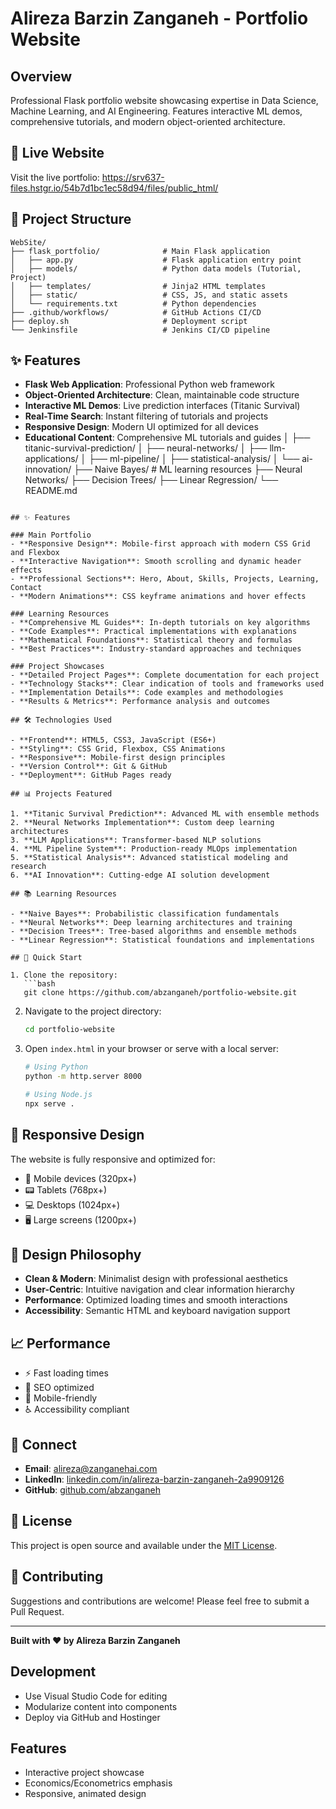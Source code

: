 # Alireza Barzin Zanganeh - Portfolio Website

## Overview

Professional Flask portfolio website showcasing expertise in Data Science, Machine Learning, and AI Engineering. Features interactive ML demos, comprehensive tutorials, and modern object-oriented architecture.

## 🚀 Live Website

Visit the live portfolio: https://srv637-files.hstgr.io/54b7d1bc1ec58d94/files/public_html/

## 📁 Project Structure

```
WebSite/
├── flask_portfolio/              # Main Flask application
│   ├── app.py                    # Flask application entry point
│   ├── models/                   # Python data models (Tutorial, Project)
│   ├── templates/                # Jinja2 HTML templates
│   ├── static/                   # CSS, JS, and static assets
│   └── requirements.txt          # Python dependencies
├── .github/workflows/            # GitHub Actions CI/CD
├── deploy.sh                     # Deployment script
└── Jenkinsfile                   # Jenkins CI/CD pipeline
```

## ✨ Features

- **Flask Web Application**: Professional Python web framework
- **Object-Oriented Architecture**: Clean, maintainable code structure  
- **Interactive ML Demos**: Live prediction interfaces (Titanic Survival)
- **Real-Time Search**: Instant filtering of tutorials and projects
- **Responsive Design**: Modern UI optimized for all devices
- **Educational Content**: Comprehensive ML tutorials and guides
│   ├── titanic-survival-prediction/
│   ├── neural-networks/
│   ├── llm-applications/
│   ├── ml-pipeline/
│   ├── statistical-analysis/
│   └── ai-innovation/
├── Naive Bayes/                  # ML learning resources
├── Neural Networks/
├── Decision Trees/
├── Linear Regression/
└── README.md
```

## ✨ Features

### Main Portfolio
- **Responsive Design**: Mobile-first approach with modern CSS Grid and Flexbox
- **Interactive Navigation**: Smooth scrolling and dynamic header effects
- **Professional Sections**: Hero, About, Skills, Projects, Learning, Contact
- **Modern Animations**: CSS keyframe animations and hover effects

### Learning Resources
- **Comprehensive ML Guides**: In-depth tutorials on key algorithms
- **Code Examples**: Practical implementations with explanations
- **Mathematical Foundations**: Statistical theory and formulas
- **Best Practices**: Industry-standard approaches and techniques

### Project Showcases
- **Detailed Project Pages**: Complete documentation for each project
- **Technology Stacks**: Clear indication of tools and frameworks used
- **Implementation Details**: Code examples and methodologies
- **Results & Metrics**: Performance analysis and outcomes

## 🛠 Technologies Used

- **Frontend**: HTML5, CSS3, JavaScript (ES6+)
- **Styling**: CSS Grid, Flexbox, CSS Animations
- **Responsive**: Mobile-first design principles
- **Version Control**: Git & GitHub
- **Deployment**: GitHub Pages ready

## 📊 Projects Featured

1. **Titanic Survival Prediction**: Advanced ML with ensemble methods
2. **Neural Networks Implementation**: Custom deep learning architectures
3. **LLM Applications**: Transformer-based NLP solutions
4. **ML Pipeline System**: Production-ready MLOps implementation
5. **Statistical Analysis**: Advanced statistical modeling and research
6. **AI Innovation**: Cutting-edge AI solution development

## 📚 Learning Resources

- **Naive Bayes**: Probabilistic classification fundamentals
- **Neural Networks**: Deep learning architectures and training
- **Decision Trees**: Tree-based algorithms and ensemble methods
- **Linear Regression**: Statistical foundations and implementations

## 🚀 Quick Start

1. Clone the repository:
   ```bash
   git clone https://github.com/abzanganeh/portfolio-website.git
   ```

2. Navigate to the project directory:
   ```bash
   cd portfolio-website
   ```

3. Open `index.html` in your browser or serve with a local server:
   ```bash
   # Using Python
   python -m http.server 8000
   
   # Using Node.js
   npx serve .
   ```

## 📱 Responsive Design

The website is fully responsive and optimized for:
- 📱 Mobile devices (320px+)
- 📟 Tablets (768px+)
- 💻 Desktops (1024px+)
- 🖥 Large screens (1200px+)

## 🎨 Design Philosophy

- **Clean & Modern**: Minimalist design with professional aesthetics
- **User-Centric**: Intuitive navigation and clear information hierarchy
- **Performance**: Optimized loading times and smooth interactions
- **Accessibility**: Semantic HTML and keyboard navigation support

## 📈 Performance

- ⚡ Fast loading times
- 🎯 SEO optimized
- 📱 Mobile-friendly
- ♿ Accessibility compliant

## 🔗 Connect

- **Email**: alireza@zanganehai.com
- **LinkedIn**: [linkedin.com/in/alireza-barzin-zanganeh-2a9909126](https://linkedin.com/in/alireza-barzin-zanganeh-2a9909126)
- **GitHub**: [github.com/abzanganeh](https://github.com/abzanganeh)

## 📄 License

This project is open source and available under the [MIT License](LICENSE).

## 🤝 Contributing

Suggestions and contributions are welcome! Please feel free to submit a Pull Request.

---

**Built with ❤️ by Alireza Barzin Zanganeh**

## Development

- Use Visual Studio Code for editing
- Modularize content into components
- Deploy via GitHub and Hostinger

## Features

- Interactive project showcase
- Economics/Econometrics emphasis
- Responsive, animated design